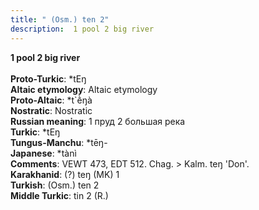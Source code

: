 ```yaml
---
title: " (Osm.) ten 2"
description:  1 pool 2 big river
---
```

<p data-pagefind-weight="0.5">
<strong> 1 pool 2 big river</strong><br><br>
<strong>Proto-Turkic</strong>:  *tEŋ<br>
<strong>Altaic etymology</strong>:  Altaic etymology<br>
<strong> Proto-Altaic</strong>:  *t`ḕŋà<br>
<strong>Nostratic</strong>:  Nostratic<br>
<strong>Russian meaning</strong>:  1 пруд 2 большая река<br>
<strong>Turkic</strong>:  *tEŋ<br>
<strong>Tungus-Manchu</strong>:  *tēŋ-<br>
<strong>Japanese</strong>:  *tànì<br>
<strong>Comments</strong>:  VEWT 473, EDT 512. Chag. > Kalm. teŋ 'Don'.<br>
<strong>Karakhanid</strong>:  (?) teŋ (MK) 1<br>
<strong>Turkish</strong>:  (Osm.) ten 2<br>
<strong>Middle Turkic</strong>:  tin 2 (R.)<br>

</p>
